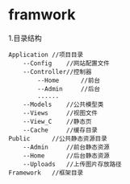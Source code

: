 # framwork

1.目录结构

    Application //项目目录
        --Config    //网站配置文件
        --Controller//控制器
            --Home      //前台
            --Admin     //后台
            ......
        --Models    //公共模型类
        --Views     //视图文件
        --View_C    //静态页
        --Cache     //缓存目录  
    Public      //公共静态资源目录
        --Admin     //前台静态资源
        --Home      //后台静态资源
        --Uploads   //上传图片存放路径
    Framework   //框架目录

